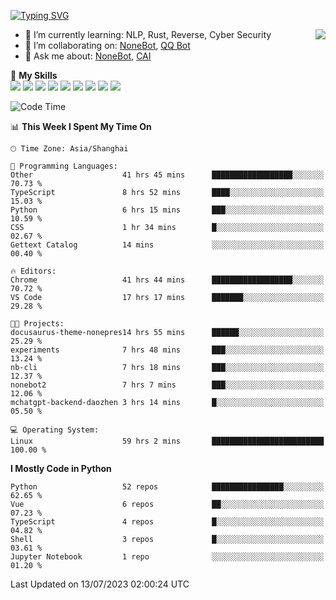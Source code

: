 [![Typing SVG](https://readme-typing-svg.herokuapp.com?size=25&duration=2500&color=8C43EA&vCenter=true&width=200&height=40&lines=Hi+there+%F0%9F%91%8B%F0%9F%8F%BB;I'm+yanyongyu)](https://git.io/typing-svg)

<a href="#">
  <img align="right" src="https://github-readme-stats.vercel.app/api?username=yanyongyu&count_private=true&show_icons=true&bg_color=15,f2f7fd,E0EAFC" />
</a>

- 🌱 I’m currently learning: NLP, Rust, Reverse, Cyber Security
- 👯 I’m collaborating on: [NoneBot](https://github.com/nonebot), [QQ Bot](https://github.com/Mrs4s/go-cqhttp)
- 💬 Ask me about: [NoneBot](https://github.com/nonebot), [CAI](https://github.com/cscs181/CAI)

🌟 **My Skills**  
![](https://img.shields.io/badge/-Python-3e74a2?style=flat-square&logo=Python&logoColor=fff)
![](https://img.shields.io/badge/-Node.js-339933?style=flat-square&logo=Node.js&logoColor=fff)
![](https://img.shields.io/badge/-Vue-4fc08d?style=flat-square&logo=Vue.js&logoColor=fff)
![](https://img.shields.io/badge/-React-2d98ce?style=flat-square&logo=React&logoColor=fff)
![](https://img.shields.io/badge/-Docker-2496ED?style=flat-square&logo=Docker&logoColor=fff)
![](https://img.shields.io/badge/-Linux-000000?style=flat-square&logo=Linux&logoColor=fff)
![](https://img.shields.io/badge/-MySQL-4479A1?style=flat-square&logo=MySQL&logoColor=fff)
![](https://img.shields.io/badge/-Redis-DC382D?style=flat-square&logo=Redis&logoColor=fff)
![](https://img.shields.io/badge/-MongoDB-47A248?style=flat-square&logo=MongoDB&logoColor=fff)

<!--START_SECTION:waka-->
![Code Time](http://img.shields.io/badge/Code%20Time-4%2C466%20hrs%2036%20mins-blue)

📊 **This Week I Spent My Time On** 

```text
🕑︎ Time Zone: Asia/Shanghai

💬 Programming Languages: 
Other                    41 hrs 45 mins      ██████████████████░░░░░░░   70.73 % 
TypeScript               8 hrs 52 mins       ████░░░░░░░░░░░░░░░░░░░░░   15.03 % 
Python                   6 hrs 15 mins       ███░░░░░░░░░░░░░░░░░░░░░░   10.59 % 
CSS                      1 hr 34 mins        █░░░░░░░░░░░░░░░░░░░░░░░░   02.67 % 
Gettext Catalog          14 mins             ░░░░░░░░░░░░░░░░░░░░░░░░░   00.40 % 

🔥 Editors: 
Chrome                   41 hrs 44 mins      ██████████████████░░░░░░░   70.72 % 
VS Code                  17 hrs 17 mins      ███████░░░░░░░░░░░░░░░░░░   29.28 % 

🐱‍💻 Projects: 
docusaurus-theme-nonepres14 hrs 55 mins      ██████░░░░░░░░░░░░░░░░░░░   25.29 % 
experiments              7 hrs 48 mins       ███░░░░░░░░░░░░░░░░░░░░░░   13.24 % 
nb-cli                   7 hrs 18 mins       ███░░░░░░░░░░░░░░░░░░░░░░   12.37 % 
nonebot2                 7 hrs 7 mins        ███░░░░░░░░░░░░░░░░░░░░░░   12.06 % 
mchatgpt-backend-daozhen 3 hrs 14 mins       █░░░░░░░░░░░░░░░░░░░░░░░░   05.50 % 

💻 Operating System: 
Linux                    59 hrs 2 mins       █████████████████████████   100.00 % 
```

**I Mostly Code in Python** 

```text
Python                   52 repos            ████████████████░░░░░░░░░   62.65 % 
Vue                      6 repos             ██░░░░░░░░░░░░░░░░░░░░░░░   07.23 % 
TypeScript               4 repos             █░░░░░░░░░░░░░░░░░░░░░░░░   04.82 % 
Shell                    3 repos             █░░░░░░░░░░░░░░░░░░░░░░░░   03.61 % 
Jupyter Notebook         1 repo              ░░░░░░░░░░░░░░░░░░░░░░░░░   01.20 % 
```




 Last Updated on 13/07/2023 02:00:24 UTC
<!--END_SECTION:waka-->
